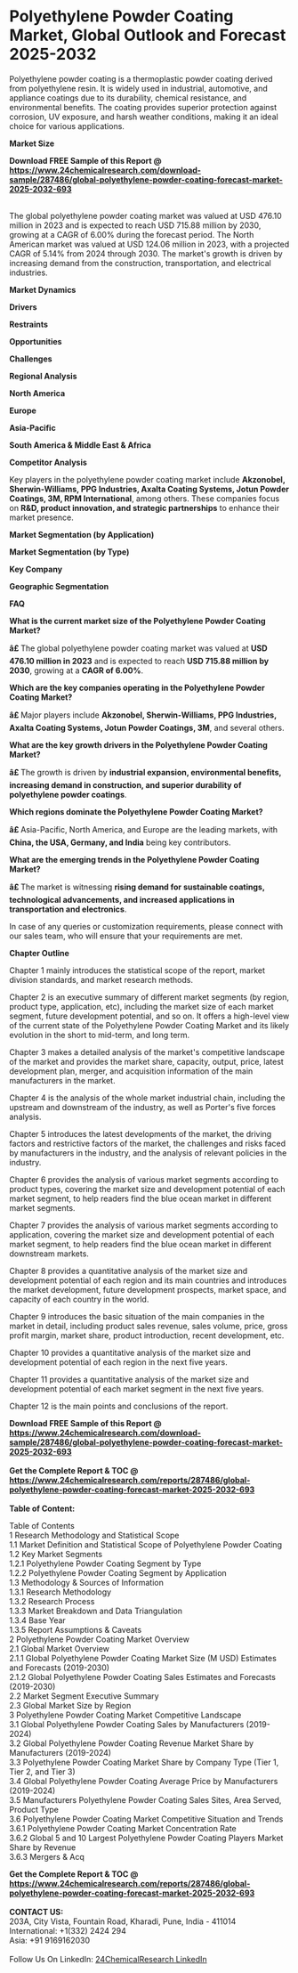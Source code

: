 <h1>Polyethylene Powder Coating Market, Global Outlook and Forecast 2025-2032</h1><p>Polyethylene powder coating is a thermoplastic powder coating derived from polyethylene resin. It is widely used in industrial, automotive, and appliance coatings due to its durability, chemical resistance, and environmental benefits. The coating provides superior protection against corrosion, UV exposure, and harsh weather conditions, making it an ideal choice for various applications.</p><p>
<strong>Market Size</strong></p><p>
</p><div><b>Download FREE Sample of this Report @ 
            <a href="https://www.24chemicalresearch.com/download-sample/287486/global-polyethylene-powder-coating-forecast-market-2025-2032-693">
            https://www.24chemicalresearch.com/download-sample/287486/global-polyethylene-powder-coating-forecast-market-2025-2032-693</a></b></div><br><p>The global polyethylene powder coating market was valued at USD 476.10 million in 2023 and is expected to reach USD 715.88 million by 2030, growing at a CAGR of 6.00% during the forecast period. The North American market was valued at USD 124.06 million in 2023, with a projected CAGR of 5.14% from 2024 through 2030. The market's growth is driven by increasing demand from the construction, transportation, and electrical industries.</p><p>
<strong>Market Dynamics</strong></p><p>
<strong>Drivers</strong></p><p>
</p><p>
<strong>Restraints</strong></p><p>
</p><p>
<strong>Opportunities</strong></p><p>
</p><p>
<strong>Challenges</strong></p><p>
</p><p>
<strong>Regional Analysis</strong></p><p>
<strong>North America</strong></p><p>
</p><p>
<strong>Europe</strong></p><p>
</p><p>
<strong>Asia-Pacific</strong></p><p>
</p><p>
<strong>South America &amp; Middle East &amp; Africa</strong></p><p>
</p><p>
<strong>Competitor Analysis</strong></p><p>
</p><p>Key players in the polyethylene powder coating market include <strong>Akzonobel, Sherwin-Williams, PPG Industries, Axalta Coating Systems, Jotun Powder Coatings, 3M, RPM International</strong>, among others. These companies focus on <strong>R&amp;D, product innovation, and strategic partnerships</strong> to enhance their market presence.</p><p>
<strong>Market Segmentation (by Application)</strong></p><p>
</p><p>
<strong>Market Segmentation (by Type)</strong></p><p>
</p><p>
<strong>Key Company</strong></p><p>
</p><p>
<strong>Geographic Segmentation</strong></p><p>
</p><p>
<strong>FAQ </strong></p><p>
<strong>What is the current market size of the Polyethylene Powder Coating Market?</strong></p><p>
</p><p><strong>â£ </strong>The global polyethylene powder coating market was valued at <strong>USD 476.10 million in 2023</strong> and is expected to reach <strong>USD 715.88 million by 2030</strong>, growing at a <strong>CAGR of 6.00%</strong>.</p><p>
<strong>Which are the key companies operating in the Polyethylene Powder Coating Market?</strong></p><p>
</p><p><strong>â£ </strong>Major players include <strong>Akzonobel, Sherwin-Williams, PPG Industries, Axalta Coating Systems, Jotun Powder Coatings, 3M</strong>, and several others.</p><p>
<strong>What are the key growth drivers in the Polyethylene Powder Coating Market?</strong></p><p>
</p><p><strong>â£ </strong>The growth is driven by <strong>industrial expansion, environmental benefits, increasing demand in construction, and superior durability of polyethylene powder coatings</strong>.</p><p>
<strong>Which regions dominate the Polyethylene Powder Coating Market?</strong></p><p>
</p><p><strong>â£ </strong>Asia-Pacific, North America, and Europe are the leading markets, with <strong>China, the USA, Germany, and India</strong> being key contributors.</p><p>
<strong>What are the emerging trends in the Polyethylene Powder Coating Market?</strong></p><p>
</p><p><strong>â£ </strong>The market is witnessing <strong>rising demand for sustainable coatings, technological advancements, and increased applications in transportation and electronics</strong>.</p><p>
</p><p>
</p><p>
In case of any queries or customization requirements, please connect with our sales team, who will ensure that your requirements are met.</p><p>
<strong>Chapter Outline</strong></p><p>
Chapter 1 mainly introduces the statistical scope of the report, market division standards, and market research methods.</p><p>
Chapter 2 is an executive summary of different market segments (by region, product type, application, etc), including the market size of each market segment, future development potential, and so on. It offers a high-level view of the current state of the Polyethylene Powder Coating Market and its likely evolution in the short to mid-term, and long term.</p><p>
Chapter 3 makes a detailed analysis of the market's competitive landscape of the market and provides the market share, capacity, output, price, latest development plan, merger, and acquisition information of the main manufacturers in the market.</p><p>
Chapter 4 is the analysis of the whole market industrial chain, including the upstream and downstream of the industry, as well as Porter's five forces analysis.</p><p>
Chapter 5 introduces the latest developments of the market, the driving factors and restrictive factors of the market, the challenges and risks faced by manufacturers in the industry, and the analysis of relevant policies in the industry.</p><p>
Chapter 6 provides the analysis of various market segments according to product types, covering the market size and development potential of each market segment, to help readers find the blue ocean market in different market segments.</p><p>
Chapter 7 provides the analysis of various market segments according to application, covering the market size and development potential of each market segment, to help readers find the blue ocean market in different downstream markets.</p><p>
Chapter 8 provides a quantitative analysis of the market size and development potential of each region and its main countries and introduces the market development, future development prospects, market space, and capacity of each country in the world.</p><p>
Chapter 9 introduces the basic situation of the main companies in the market in detail, including product sales revenue, sales volume, price, gross profit margin, market share, product introduction, recent development, etc.</p><p>
Chapter 10 provides a quantitative analysis of the market size and development potential of each region in the next five years.</p><p>
Chapter 11 provides a quantitative analysis of the market size and development potential of each market segment in the next five years.</p><p>
Chapter 12 is the main points and conclusions of the report.</p><div><b>Download FREE Sample of this Report @ 
            <a href="https://www.24chemicalresearch.com/download-sample/287486/global-polyethylene-powder-coating-forecast-market-2025-2032-693">
            https://www.24chemicalresearch.com/download-sample/287486/global-polyethylene-powder-coating-forecast-market-2025-2032-693</a></b></div><br><div><b>Get the Complete Report & TOC @ 
            <a href="https://www.24chemicalresearch.com/reports/287486/global-polyethylene-powder-coating-forecast-market-2025-2032-693">
            https://www.24chemicalresearch.com/reports/287486/global-polyethylene-powder-coating-forecast-market-2025-2032-693</a></b></div><br>
            <b>Table of Content:</b><p>Table of Contents<br />
1 Research Methodology and Statistical Scope<br />
1.1 Market Definition and Statistical Scope of Polyethylene Powder Coating<br />
1.2 Key Market Segments<br />
1.2.1 Polyethylene Powder Coating Segment by Type<br />
1.2.2 Polyethylene Powder Coating Segment by Application<br />
1.3 Methodology & Sources of Information<br />
1.3.1 Research Methodology<br />
1.3.2 Research Process<br />
1.3.3 Market Breakdown and Data Triangulation<br />
1.3.4 Base Year<br />
1.3.5 Report Assumptions & Caveats<br />
2 Polyethylene Powder Coating Market Overview<br />
2.1 Global Market Overview<br />
2.1.1 Global Polyethylene Powder Coating Market Size (M USD) Estimates and Forecasts (2019-2030)<br />
2.1.2 Global Polyethylene Powder Coating Sales Estimates and Forecasts (2019-2030)<br />
2.2 Market Segment Executive Summary<br />
2.3 Global Market Size by Region<br />
3 Polyethylene Powder Coating Market Competitive Landscape<br />
3.1 Global Polyethylene Powder Coating Sales by Manufacturers (2019-2024)<br />
3.2 Global Polyethylene Powder Coating Revenue Market Share by Manufacturers (2019-2024)<br />
3.3 Polyethylene Powder Coating Market Share by Company Type (Tier 1, Tier 2, and Tier 3)<br />
3.4 Global Polyethylene Powder Coating Average Price by Manufacturers (2019-2024)<br />
3.5 Manufacturers Polyethylene Powder Coating Sales Sites, Area Served, Product Type<br />
3.6 Polyethylene Powder Coating Market Competitive Situation and Trends<br />
3.6.1 Polyethylene Powder Coating Market Concentration Rate<br />
3.6.2 Global 5 and 10 Largest Polyethylene Powder Coating Players Market Share by Revenue<br />
3.6.3 Mergers & Acq</p><div><b>Get the Complete Report & TOC @ 
            <a href="https://www.24chemicalresearch.com/reports/287486/global-polyethylene-powder-coating-forecast-market-2025-2032-693">
            https://www.24chemicalresearch.com/reports/287486/global-polyethylene-powder-coating-forecast-market-2025-2032-693</a></b></div><br><b>CONTACT US:</b><br>
            203A, City Vista, Fountain Road, Kharadi, Pune, India - 411014<br>
            International: +1(332) 2424 294<br>
            Asia: +91 9169162030 <br><br>
            Follow Us On LinkedIn: <a href="https://www.linkedin.com/company/24chemicalresearch/">24ChemicalResearch LinkedIn</a>